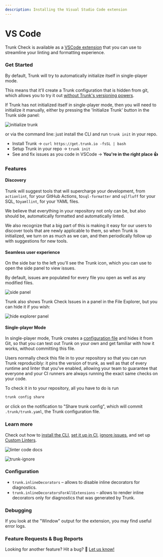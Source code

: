 ```yaml
---
description: Installing the Visual Studio Code extension
---
```


# VS Code

Trunk Check is available as a [VSCode extension](https://marketplace.visualstudio.com/items?itemName=trunk.io) that you can use to streamline your linting and formatting experience.

### Get Started

By default, Trunk will try to automatically initialize itself in single-player mode.

This means that it'll create a Trunk configuration that is hidden from git, which allows you to try it out [without Trunk's versioning powers](vs-code.md#single-player-mode).

If Trunk has not initialized itself in single-player mode, then you will need to initialize it manually, either by pressing the 'Initialize Trunk' button in the Trunk side panel:

![initialize trunk](https://static.trunk.io/assets/vscode_init_trunk.png)

or via the command line: just install the CLI and run `trunk init` in your repo.

- Install Trunk → `curl https://get.trunk.io -fsSL | bash`
- Setup Trunk in your repo → `trunk init`
- See and fix issues as you code in VSCode → **You're in the right place 👍**

### Features

#### Discovery

Trunk will suggest tools that will supercharge your development, from `actionlint`, for your GitHub Actions, to`sql-formatter` and `sqlfluff` for your SQL, to`yamllint`, for your YAML files.

We believe that everything in your repository not only can be, but also should be, automatically formatted and automatically linted.

We also recognize that a big part of this is making it easy for our users to discover tools that are newly applicable to them, so when Trunk is initialized, we turn on as much as we can, and then periodically follow up with suggestions for new tools.

#### Seamless user experience

On the side bar to the left you'll see the Trunk icon, which you can use to open the side panel to view issues.

By default, issues are populated for every file you open as well as any modified files.

![side panel](https://static.trunk.io/assets/vscode_side_panel.png)

Trunk also shows Trunk Check Issues in a panel in the File Explorer, but you can hide it if you wish:

![hide explorer panel](https://static.trunk.io/assets/vscode_hide_explorer_panel.jpg)

#### Single-player Mode

In single-player mode, Trunk creates a [configuration file](../reference/trunk-yaml/trunk-yaml.md) and hides it from Git, so that you can test out Trunk on your own and get familiar with how it works, without committing this file.

Users normally check this file in to your repository so that you can run Trunk reproducibly: it pins the version of trunk, as well as that of every runtime and linter that you've enabled, allowing your team to guarantee that everyone and your CI runners are always running the exact same checks on your code.

To check it in to your repository, all you have to do is run

```bash
trunk config share
```

or click on the notification to "Share trunk config", which will commit `.trunk/trunk.yaml`, the Trunk configuration file.

### Learn more

Check out how to [install the CLI](../advanced-setup/cli/install-trunk.md), [set it up in CI](../check-cloud-ci-integration/get-started/how-it-works.md), [ignore issues](../configuration/ignoring-issues-and-files.md), and set up [Custom Linters](../configuration/custom-linters/custom-linters.md).

![linter code docs](https://static.trunk.io/assets/vscode_doc_links.png)

![trunk-ignore](https://static.trunk.io/assets/vscode_ignore_issue.gif)

### Configuration

- `trunk.inlineDecorators` – allows to disable inline decorators for diagnostics.
- `trunk.inlineDecoratorsForAllExtensions` – allows to render inline decorators only for diagnostics that was generated by Trunk.

### Debugging

If you look at the "Window" output for the extension, you may find useful error logs.

### Feature Requests & Bug Reports

Looking for another feature? Hit a bug? 🐛 [Let us know!](https://slack.trunk.io/)
